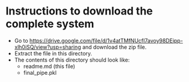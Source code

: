 # Instructions to download the complete system
* Go to https://drive.google.com/file/d/1v4atTMfNUcfI7avoy98DEipp-xlh0iSQ/view?usp=sharing and download the zip file.
* Extract the file in this directory.
* The contents of this directory should look like:
  * readme.md (this file)
  * final_pipe.pkl
